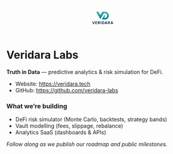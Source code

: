 <p align="center">
  <picture>
    <!-- Dark theme -->
    <source media="(prefers-color-scheme: dark)" srcset="../profile/logo_dark.png">
    <!-- Light theme (fallback) -->
    <img src="../profile/logo_light.png" alt="Veridara" height="72">
  </picture>
</p>

# Veridara Labs
**Truth in Data** — predictive analytics & risk simulation for DeFi.

- Website: https://veridara.tech  
- GitHub: https://github.com/veridara-labs

### What we’re building
- DeFi risk simulator (Monte Carlo, backtests, strategy bands)
- Vault modelling (fees, slippage, rebalance)
- Analytics SaaS (dashboards & APIs)

*Follow along as we publish our roadmap and public milestones.*
